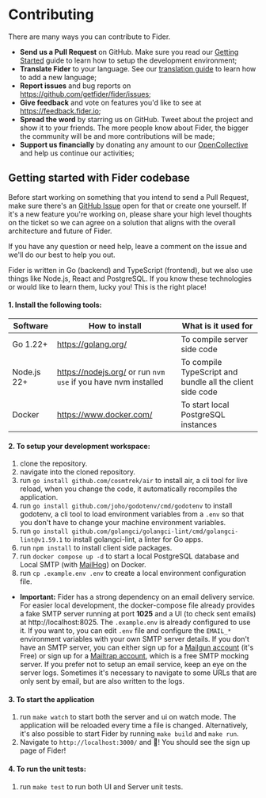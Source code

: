 # Contributing

There are many ways you can contribute to Fider.

- **Send us a Pull Request** on GitHub. Make sure you read our [Getting Started](#getting-started-with-fider-codebase) guide to learn how to setup the development environment;
- **Translate Fider** to your language. See our [translation guide](/locale/README.md) to learn how to add a new language;
- **Report issues** and bug reports on https://github.com/getfider/fider/issues;
- **Give feedback** and vote on features you'd like to see at https://feedback.fider.io;
- **Spread the word** by starring us on GitHub. Tweet about the project and show it to your friends. The more people know about Fider, the bigger the community will be and more contributions will be made;
- **Support us financially** by donating any amount to our [OpenCollective](https://opencollective.com/fider) and help us continue our activities;

## Getting started with Fider codebase

Before start working on something that you intend to send a Pull Request, make sure there's an [GitHub Issue](https://github.com/getfider/fider/issues) open for that or create one yourself. If it's a new feature you're working on, please share your high level thoughts on the ticket so we can agree on a solution that aligns with the overall architecture and future of Fider.

If you have any question or need help, leave a comment on the issue and we'll do our best to help you out.

Fider is written in Go (backend) and TypeScript (frontend), but we also use things like Node.js, React and PostgreSQL.
If you know these technologies or would like to learn them, lucky you! This is the right place!

#### 1. Install the following tools:

| Software    | How to install                                                 | What is it used for                                       |
| ----------- | -------------------------------------------------------------- | --------------------------------------------------------- |
| Go 1.22+    | https://golang.org/                                            | To compile server side code                               |
| Node.js 22+ | https://nodejs.org/ or run `nvm use` if you have nvm installed | To compile TypeScript and bundle all the client side code |
| Docker      | https://www.docker.com/                                        | To start local PostgreSQL instances                       |

#### 2. To setup your development workspace:

1. clone the repository.
2. navigate into the cloned repository.
3. run `go install github.com/cosmtrek/air` to install air, a cli tool for live reload, when you change the code, it automatically recompiles the application.
4. run `go install github.com/joho/godotenv/cmd/godotenv` to install godotenv, a cli tool to load environment variables from a `.env` so that you don't have to change your machine environment variables.
5. run `go install github.com/golangci/golangci-lint/cmd/golangci-lint@v1.59.1` to install golangci-lint, a linter for Go apps.
6. run `npm install` to install client side packages.
7. run `docker compose up -d` to start a local PostgreSQL database and Local SMTP (with [MailHog](https://github.com/mailhog/MailHog)) on Docker.
8. run `cp .example.env .env` to create a local environment configuration file.

- **Important:** Fider has a strong dependency on an email delivery service. For easier local development, the docker-compose file already provides
  a fake SMTP server running at port **1025** and a UI (to check sent emails) at http://localhost:8025. The `.example.env` is already
  configured to use it. If you want to, you can edit `.env` file and configure the `EMAIL_*` environment variables with your own SMTP server
  details. If you don't have an SMTP server, you can either sign up for a [Mailgun account](https://www.mailgun.com/) (it's Free) or sign
  up for a [Mailtrap account](https://mailtrap.io), which is a free SMTP mocking server. If you prefer not to setup an email service, keep
  an eye on the server logs. Sometimes it's necessary to navigate to some URLs that are only sent by email, but are also written to the logs.

#### 3. To start the application

1. run `make watch` to start both the server and ui on watch mode. The application will be reloaded every time a file is changed. Alternatively, it's also possible to start Fider by running `make build` and `make run`.
2. Navigate to `http://localhost:3000/` and 🎉! You should see the sign up page of Fider!

#### 4. To run the unit tests:

1. run `make test` to run both UI and Server unit tests.
